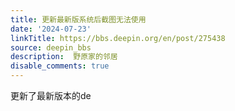 ```yaml
---
title: 更新最新版系统后截图无法使用
date: '2024-07-23'
linkTitle: https://bbs.deepin.org/en/post/275438
source: deepin_bbs
description:  野原家的邻居 
disable_comments: true
---
```

更新了最新版本的de
